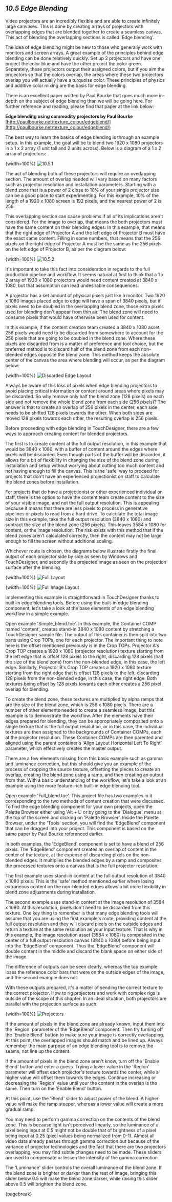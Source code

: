 
## *10.5 Edge Blending*

Video projectors are an incredibly flexible and are able to create infinitely large canvases. This is done by creating arrays of projectors with overlapping edges that are blended together to create a seamless canvas. This act of blending the overlapping sections is called 'Edge blending'.

The idea of edge blending might be new to those who generally work with monitors and screen arrays. A great example of the principles behind edge blending can be done relatively quickly. Set up 2 projectors and have one project the color blue and have the other project the color green. Separately, these projectors output their assigned colors, but if you aim the projectors so that the colors overlap, the areas where these two projectors overlap you will actually have a turquoise color. These principles of physics and additive color mixing are the basis for edge blending.

There is an excellent paper written by Paul Bourke that goes much more in-depth on the subject of edge blending than we will be going here. For further reference and reading, please find that paper at the link below:

**Edge blending using commodity projectors by Paul Bourke** [http://paulbourke.net/texture_colour/edgeblend/](http://paulbourke.net/texture_colour/edgeblend/)

The best way to learn the basics of edge blending is through an example setup. In this example, the goal will be to blend two 1920 x 1080 projectors in a 1 x 2 array (1 unit tall and 2 units across). Below is a diagram of a 1 x 2 array of projectors:

{width=100%}
![10.5.1](images/10.5/blending_layout.png)

The act of blending both of these projectors will require an overlapping section. The amount of overlap needed will vary based on many factors such as projector resolution and installation parameters. Starting with a blend zone that is a power of 2 close to 10\% of your single projector size can be a good place to start experimenting. For this example, 10\% of the length of a 1920 x 1080 screen is 192 pixels, and the nearest power of 2 is 256. 

This overlapping section can cause problems if all of its implications aren't considered. For the image to overlap, that means the both projectors must have the same content on their blending edges. In this example, that means that the right edge of Projector A and the left edge of Projector B must have the exact same content. Filling in some numbers, that means that the 256 pixels on the right edge of Projector A must be the same as the 256 pixels on the left edge of Projector B, as per the diagram below:

{width=100%}
![10.5.2](images/10.5/blended_edge_layout.png)

It's important to take this fact into consideration in regards to the full production pipeline and workflow. It seems natural at first to think that a 1 x 2 array of 1920 x 1080 projectors would need content created at 3840 x 1080, but that assumption can lead undesirable consequences.

A projector has a set amount of physical pixels just like a monitor. Two 1920 x 1080 images placed edge to edge will have a span of 3840 pixels, but if pixels need to be doubled in the overlapping blend zone, those extra pixels used for blending don't appear from thin air. The blend zone will need to consume pixels that would have otherwise been used for content. 

In this example, if the content creation team created a 3840 x 1080 asset, 256 pixels would need to be discarded from somewhere to account for the 256 pixels that are going to be doubled in the blend zone. Where these pixels are discarded from is a matter of preference and tool choice, but the preferred method is to discard half of the blend zone from each non-blended edges opposite the blend zone. This method keeps the absolute center of the canvas the area where blending will occur, as per the diagram below:

{width=100%}
![Discarded Edge Layout](images/10.5/discarded_edge_layout.png)

Always be aware of this loss of pixels when edge blending projectors to avoid placing critical information or content around areas where pixels may be discarded. So why remove only half the blend zone (128 pixels) on each side and not remove the whole blend zone from each side (256 pixels)? The answer is that to create an overlap of 256 pixels in the center, each side needs to be shifted 128 pixels towards the other. When both sides are moved 128 pixels towards each other, the resulting overlap is 256 pixels.

Before proceeding with edge blending in TouchDesigner, there are a few ways to approach creating content for blended projectors. 

The first is to create content at the full output resolution, in this example that would be 3840 x 1080, with a buffer of content around the edges where pixels will be discarded. Even though parts of the buffer will be discarded, it allows for a bit of flexibility in changing the size of the blend zone during installation and setup without worrying about cutting too much content and not having enough to fill the canvas. This is the 'safe' way to proceed for projects that don't have an experienced projectionist on staff to calculate the blend zones before installation.

For projects that do have a projectionist or other experienced individual on staff, there is the option to have the content team create content to the size of your visible image, and not the full output resolution. This is appealing because it means that there are less pixels to process in generative pipelines or pixels to read from a hard drive. To calculate the total image size in this example, take the full output resolution (3840 x 1080) and subtract the size of the blend zone (256 pixels). This leaves 3584 x 1080 for content, or the image resolution. The risk exists with this method that if the blend zones aren't calculated correctly, then the content may not be large enough to fill the screen without additional scaling.

Whichever route is chosen, the diagrams below illustrate firstly the final output of each projector side by side as seen by Windows and TouchDesigner, and secondly the projected image as seen on the projection surface after the blending.

{width=100%}
![Full Layout](images/10.5/full_layout.png)

{width=100%}
![Full Image Layout](images/10.5/full_image_layout.png)

Implementing this example is straightforward in TouchDesigner thanks to built-in edge blending tools. Before using the built-in edge blending component, let's take a look at the base elements of an edge blending workflow in a simple example.

Open example 'Simple\_blend.toe'. In this example, the Container COMP named 'content', creates stand-in 3840 x 1080 content by stretching a TouchDesigner sample file. The output of this container is then split into two parts using Crop TOPs, one for each projector. The important thing to note here is the offset mentioned previously is in the Crop TOPs. Projector A's Crop TOP creates a 1920 x 1080 (projector resolution) texture starting from the left edge that is offset 128 pixels to the right, discarding 128 pixels (half the size of the blend zone) from the non-blended edge, in this case, the left edge. Similarly, Projector B's Crop TOP creates a 1920 x 1080 texture starting from the right edge that is offset 128 pixels to the left, discarding 128 pixels from the non-blended edge, in this case, the right edge. Both textures being offset by 128 pixels towards each other creates a 256 pixel overlap for blending. 

To create the blend zone, these textures are multiplied by alpha ramps that are the size of the blend zone, which is 256 x 1080 pixels. There are a number of other elements needed to create a seamless image, but this example is to demonstrate the workflow. After the elements have their edges prepared for blending, they can be appropriately composited onto a single texture that is the full output resolution, or in this case, the individual textures are then assigned to the backgrounds of Container COMPs, each at the projector resolution. These Container COMPs are then parented and aligned using the parent container's 'Align Layout Horizontal Left To Right' parameter, which effectively creates the master output.

There are a few elements missing from this basic example such as gamma and luminance correction, but this should give you an example of the process of cropping the source texture, offsetting the pieces to create an overlap, creating the blend zone using a ramp, and then creating an output from that. With a basic understanding of the workflow, let's take a look at an example using the more feature-rich built-in edge blending tool.

Open example 'Full\_blend.toe'. This project file has two examples in it corresponding to the two methods of content creation that were discussed. To find the edge blending component for your own projects, open the Palette Browser either using 'Alt + L' or by going to the 'Dialogue' menu at the top of the screen and clicking on 'Palette Browser'. Inside the Palette Browser, under the 'Tools' section, you will find the 'EdgeBlend' component that can be dragged into your project. This component is based on the same paper by Paul Bourke referenced earlier.

In both examples, the 'EdgeBlend' component is set to have a blend of 256 pixels. The 'EdgeBlend' component creates an overlap of content in the center of the texture, at the expense of discarding pixels on the non-blended edges. It multiplies the blended edges by a ramp and composites the processed textures onto a canvas that is the full projector resolution.

The first example uses stand-in content at the full output resolution of 3840 x 1080 pixels. This is the 'safe' method mentioned earlier where losing extraneous content on the non-blended edges allows a bit more flexibility in blend zone adjustments during installation.

The second example uses stand-in content at the image resolution of 3584 x 1080. At this resolution, pixels don't need to be discarded from this texture. One key thing to remember is that many edge blending tools will assume that you are using the first example's route, providing content at the full output resolution and they will discard pixels on the outside edges and return a texture at the same resolution as your input texture. That is why in this example, the image resolution asset (3584 x 1080) is composited in the center of a full output resolution canvas (3840 x 1080) before being input into the 'EdgeBlend' component. Thus the 'EdgeBlend' component will double content in the middle and discard the blank space on either side of the image.

The difference of outputs can be seen clearly, whereas the top example loses the reference color bars that were on the outside edges of the image, and the second example does not.

With these outputs prepared, it's a matter of sending the correct texture to the correct projector. How to rig projectors and work with complex rigs is outside of the scope of this chapter. In an ideal situation, both projectors are parallel with the projection surface as such:

{width=100%}
![Projectors](images/10.5/projectors.png)

If the amount of pixels in the blend zone are already known, input them into the 'Region' parameter of the 'EdgeBlend' component. Then try turning off the 'Enable Blend' button to make sure your image is correctly overlapping. At this point, the overlapped images should match and be lined up. Always remember the main purpose of an edge blending tool is to remove the seams, not line up the content.

If the amount of pixels in the blend zone aren't know, turn off the 'Enable Blend' button and enter a guess. Trying a lower value in the 'Region' parameter will offset each projector's texture towards the center, while a higher value will offset them towards the edges. Continue increasing or decreasing the 'Region' value until your the content in the overlap is the same. Then turn on the 'Enable Blend' button.

At this point, use the 'Blend' slider to adjust power of the blend. A higher value will make the ramp steeper, whereas a lower value will create a more gradual ramp.

You may need to perform gamma correction on the contents of the blend zone. This is because light isn't perceived linearly, so the luminance of a pixel being input at 0.5 might not be double that of brightness of a pixel being input at 0.25 (pixel values being normalized from 0-1). Almost all video data already passes through gamma correction but because of the variance of projector technologies and the fact that there are two projectors overlapping, you may find subtle changes need to be made. These sliders are used to compensate or lessen the intensity of the gamma correction.

The 'Luminance' slider controls the overall luminance of the blend zone. If the blend zone is brighter or darker than the rest of image, bringing this slider below 0.5 will make the blend zone darker, while raising this slider above 0.5 will brighten the blend zone.

{pagebreak}